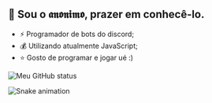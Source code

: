  ## 👋 Sou o 𝖆𝖓𝖔𝖓𝖎𝖒𝖔, prazer em conhecê-lo.

- ⚡ Programador de bots do discord;
- 💰 Utilizando atualmente JavaScript;
- ⭐ Gosto de programar e jogar ué :)

![Meu GitHub status](https://github-readme-stats.vercel.app/api?username=anounimoo&show_icons=true&theme=radical)

![Snake animation](https://github.com/rafaballerini/anounimoo/blob/output/github-contribution-grid-snake.svg)
